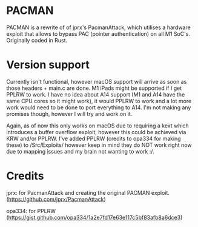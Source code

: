 # PACMAN
PACMAN is a rewrite of of jprx's PacmanAttack, which utilises a hardware exploit that allows to bypass PAC (pointer authentication) on all M1 SoC's. Originally coded in Rust.

# Version support
Currently isn't functional, however macOS support will arrive as soon as those headers + main.c are done.
M1 iPads might be supported if I get PPLRW to work.
I have no idea about A14 support (M1 and A14 have the same CPU cores so it might work), it would PPLRW to work and a lot more work would need to be done to port everything to A14. I'm not making any promises though, however I will try and work on it.

Again, as of now this only works on macOS due to requiring a kext which introduces a buffer overflow exploit, however this could be achieved via KRW and/or PPLRW. I've added PPLRW (credits to opa334 for making these) to /Src/Exploits/ however keep in mind they do NOT work right now due to mapping issues and my brain not wanting to work :/.

# Credits
jprx: for PacmanAttack and creating the original PACMAN exploit.(https://github.com/jprx/PacmanAttack) 

opa334: for PPLRW (https://gist.github.com/opa334/1a2e7fd17e63e117c5bf83afb8a6dce3)
